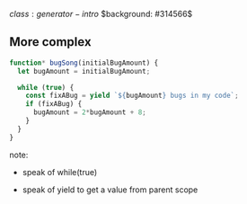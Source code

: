 $class: generator-intro$
$background: #314566$

## More complex

```js
function* bugSong(initialBugAmount) {
  let bugAmount = initialBugAmount;

  while (true) {
    const fixABug = yield `${bugAmount} bugs in my code`;
    if (fixABug) {
      bugAmount = 2*bugAmount + 8;
    }
  }
}
```

note:
 - speak of while(true)

 - speak of yield to get a value from parent scope
